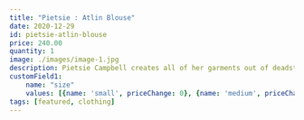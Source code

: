 ```yaml
---
title: "Pietsie : Atlin Blouse"
date: 2020-12-29
id: pietsie-atlin-blouse
price: 240.00
quantity: 1
image: ./images/image-1.jpg
description: Pietsie Campbell creates all of her garments out of deadstock, vintage fabrics, and natural fibers. Each collection is made in sunny California and embodies the effortlessly chic look we all strive for. Our favorite loose, flowing blouse in a cotton and linen blend. Slightly fitted across the shoulders. Wear tucked or loose, with the sleeves rolled up or down. Delicate pleating at shoulders, bell sleeves, pleated cuffs. Trapeze shape, easy fit. Pulls over, vintage shell buttons on a placket that ends mid way. Delicate hand-pleated detail on chest, stand-up prairie collar.
customField1:
    name: "size"
    values: [{name: 'small', priceChange: 0}, {name: 'medium', priceChange: 0}, {name: 'large', priceChange: 0}]
tags: [featured, clothing]
---
```



